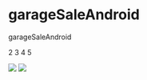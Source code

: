 # garageSaleAndroid
garageSaleAndroid


2
3
4
5
<!-- Badge -->
<img src="https://circleci.com/gh/ByoungJin/garageSaleAndroid.png?circle-token=274a419ad5de7adc23ed4960475b88020d7537b8">

 
<!-- Shield -->
<img src="https://circleci.com/gh/ByoungJin/garageSaleAndroid.svg?style=shield&circle-token=274a419ad5de7adc23ed4960475b88020d7537b8">
